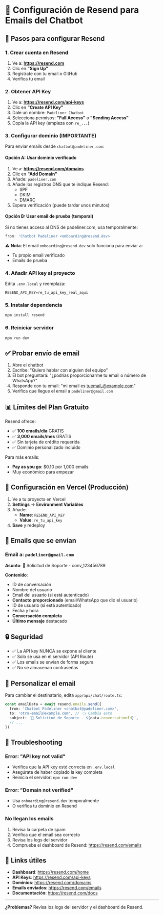 # 📧 Configuración de Resend para Emails del Chatbot

## 🚀 Pasos para configurar Resend

### 1. Crear cuenta en Resend

1. Ve a: **https://resend.com**
2. Clic en **"Sign Up"**
3. Regístrate con tu email o GitHub
4. Verifica tu email

### 2. Obtener API Key

1. Ve a: **https://resend.com/api-keys**
2. Clic en **"Create API Key"**
3. Dale un nombre: `Padeliner Chatbot`
4. Selecciona permisos: **"Full Access"** o **"Sending Access"**
5. Copia la API key (empieza con `re_...`)

### 3. Configurar dominio (IMPORTANTE)

Para enviar emails desde `chatbot@padeliner.com`:

#### Opción A: Usar dominio verificado

1. Ve a: **https://resend.com/domains**
2. Clic en **"Add Domain"**
3. Añade: `padeliner.com`
4. Añade los registros DNS que te indique Resend:
   - SPF
   - DKIM
   - DMARC
5. Espera verificación (puede tardar unos minutos)

#### Opción B: Usar email de prueba (temporal)

Si no tienes acceso al DNS de padeliner.com, usa temporalmente:

```typescript
from: 'Chatbot Padeliner <onboarding@resend.dev>'
```

⚠️ **Nota**: El email `onboarding@resend.dev` solo funciona para enviar a:
- Tu propio email verificado
- Emails de prueba

### 4. Añadir API key al proyecto

Edita `.env.local` y reemplaza:

```env
RESEND_API_KEY=re_tu_api_key_real_aqui
```

### 5. Instalar dependencia

```bash
npm install resend
```

### 6. Reiniciar servidor

```bash
npm run dev
```

## ✅ Probar envío de email

1. Abre el chatbot
2. Escribe: "Quiero hablar con alguien del equipo"
3. El bot preguntará: "¿podrías proporcionarme tu email o número de WhatsApp?"
4. Responde con tu email: "mi email es tuemaiL@example.com"
5. Verifica que llegue el email a `padeliner@gmail.com`

## 📊 Límites del Plan Gratuito

Resend ofrece:
- ✅ **100 emails/día** GRATIS
- ✅ **3,000 emails/mes** GRATIS
- ✅ Sin tarjeta de crédito requerida
- ✅ Dominio personalizado incluido

Para más emails:
- **Pay as you go**: $0.10 por 1,000 emails
- Muy económico para empezar

## 🔧 Configuración en Vercel (Producción)

1. Ve a tu proyecto en Vercel
2. **Settings** → **Environment Variables**
3. Añade:
   - **Name**: `RESEND_API_KEY`
   - **Value**: `re_tu_api_key`
4. **Save** y redeploy

## 🎯 Emails que se envían

### Email a: `padeliner@gmail.com`

**Asunto**: 🚨 Solicitud de Soporte - conv_123456789

**Contenido**:
- ID de conversación
- Nombre del usuario
- Email del usuario (si está autenticado)
- **Contacto proporcionado** (email/WhatsApp que dio el usuario)
- ID de usuario (si está autenticado)
- Fecha y hora
- **Conversación completa**
- **Último mensaje** destacado

## 🔒 Seguridad

- ✅ La API key NUNCA se expone al cliente
- ✅ Solo se usa en el servidor (API Route)
- ✅ Los emails se envían de forma segura
- ✅ No se almacenan contraseñas

## 📝 Personalizar el email

Para cambiar el destinatario, edita `app/api/chat/route.ts`:

```typescript
const emailData = await resend.emails.send({
  from: 'Chatbot Padeliner <chatbot@padeliner.com>',
  to: 'otro-email@example.com', // 👈 Cambia esto
  subject: `🚨 Solicitud de Soporte - ${data.conversationId}`,
  // ...
})
```

## 🐛 Troubleshooting

### Error: "API key not valid"
- Verifica que la API key esté correcta en `.env.local`
- Asegúrate de haber copiado la key completa
- Reinicia el servidor: `npm run dev`

### Error: "Domain not verified"
- Usa `onboarding@resend.dev` temporalmente
- O verifica tu dominio en Resend

### No llegan los emails
1. Revisa la carpeta de spam
2. Verifica que el email sea correcto
3. Revisa los logs del servidor
4. Comprueba el dashboard de Resend: https://resend.com/emails

## 🔗 Links útiles

- **Dashboard**: https://resend.com/home
- **API Keys**: https://resend.com/api-keys
- **Dominios**: https://resend.com/domains
- **Emails enviados**: https://resend.com/emails
- **Documentación**: https://resend.com/docs

---

**¿Problemas?** Revisa los logs del servidor y el dashboard de Resend.
